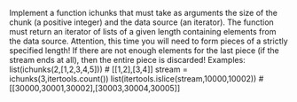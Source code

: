 Implement a function ichunks that must take as arguments the size of the chunk (a positive integer) and the data source (an iterator). The function must return an iterator of lists of a given length containing elements from the data source.
Attention, this time you will need to form pieces of a strictly specified length! If there are not enough elements for the last piece (if the stream ends at all), then the entire piece is discarded!
Examples:
list(ichunks(2,[1,2,3,4,5])) # [[1,2],[3,4]]
stream = ichunks(3,itertools.count()) 
list(itertools.islice(stream,10000,10002)) # [[30000,30001,30002],[30003,30004,30005]]